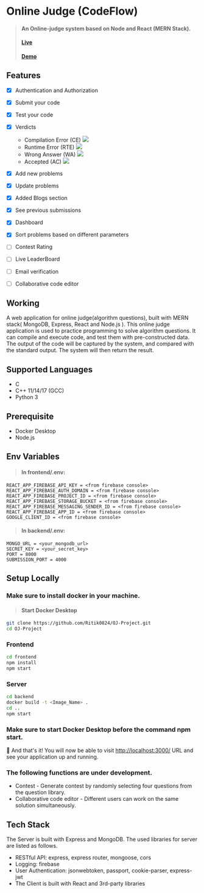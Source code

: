 # Online Judge (CodeFlow)
> #### An Online-judge system based on Node and React (MERN Stack). 
> #### <a href="codeflowoj2.netlify.app/">Live</a>
> #### <a href="https://www.loom.com/share/4cc1333703ac48ce8140b709d4a86861">Demo<a>
## Features
- [x] Authentication and Authorization
- [x] Submit your code
- [x] Test your code
- [x] Verdicts
    * Compilation Error (CE)  ![](https://s3.amazonaws.com/codechef_shared/misc/alert-icon.gif)
    * Runtime Error (RTE)  ![](https://www.codechef.com/misc/runtime-error.png)
    * Wrong Answer (WA)  ![](https://www.codechef.com/misc/cross-icon.gif)
    * Accepted (AC)  ![](https://www.codechef.com/misc/tick-icon.gif)
- [x] Add new problems
- [x] Update problems
- [x] Added Blogs section
- [x] See previous submissions
- [x] Dashboard
- [x] Sort problems based on different parameters
- [ ] Contest Rating
- [ ] Live LeaderBoard
- [ ] Email verification
- [ ] Collaborative code editor


## Working
A web application for online judge(algorithm questions), built with MERN stack( MongoDB, Express, React and Node.js ). This online judge application is used to practice programming to solve algorithm questions. It can compile and execute code, and test them with pre-constructed data. The output of the code will be captured by the system, and compared with the standard output. The system will then return the result.

## Supported Languages
* C
* C++ 11/14/17 (GCC)
* Python 3

## Prerequisite
+ Docker Desktop
+ Node.js

## Env Variables

> #### In frontend/.env:
```
REACT_APP_FIREBASE_API_KEY = <from firebase console>
REACT_APP_FIREBASE_AUTH_DOMAIN = <from firebase console>
REACT_APP_FIREBASE_PROJECT_ID = <from firebase console>
REACT_APP_FIREBASE_STORAGE_BUCKET = <from firebase console>
REACT_APP_FIREBASE_MESSAGING_SENDER_ID = <from firebase console>
REACT_APP_FIREBASE_APP_ID = <from firebase console>
GOOGLE_CLIENT_ID = <from firebase console>

```
> #### In backend/.env:
```
MONGO_URL = <your_mongodb_url>
SECRET_KEY = <your_secret_key>
PORT = 8000
SUBMISSION_PORT = 4000

```

## Setup Locally
### Make sure to install docker in your machine.

> #### Start Docker Desktop
```bash
git clone https://github.com/Ritik0824/OJ-Project.git
cd OJ-Project
```

### Frontend
```bash
cd frontend
npm install
npm start
```
### Server
```bash
cd backend
docker build -t <Image_Name> .
cd ..
npm start
```
### Make sure to start Docker Desktop before the command npm start.
🎉 And that's it! You will now be able to visit <a href="http://localhost:3000/">http://localhost:3000/</a> URL and see your application up and running.

### The following functions are under development.

+ Contest - Generate contest by randomly selecting four questions from the question library.
+ Collaborative code editor - Different users can work on the same solution simultaneously.

## Tech Stack
The Server is built with Express and MongoDB. The used libraries for server are listed as follows.

+ RESTful API: express, express router, mongoose, cors
+ Logging: firebase
+ User Authentication: jsonwebtoken, passport, cookie-parser, express-jwt
+ The Client is built with React and 3rd-party libraries



